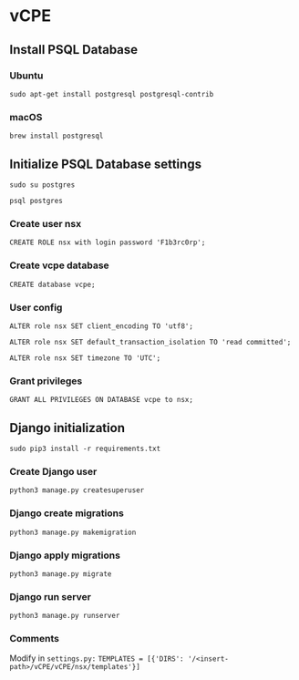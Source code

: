 # vCPE

## Install PSQL Database
### Ubuntu

`sudo apt-get install postgresql postgresql-contrib`

### macOS

`brew install postgresql`

## Initialize PSQL Database settings

`sudo su postgres`

`psql postgres`
 
 ### Create user nsx
`CREATE ROLE nsx with login password 'F1b3rc0rp';`

### Create vcpe database
`CREATE database vcpe;`

### User config
`ALTER role nsx SET client_encoding TO 'utf8';`

`ALTER role nsx SET default_transaction_isolation TO 'read committed';`

`ALTER role nsx SET timezone TO 'UTC';`

### Grant privileges

`GRANT ALL PRIVILEGES ON DATABASE vcpe to nsx;`

## Django initialization

`sudo pip3 install -r requirements.txt`

### Create Django user

`python3 manage.py createsuperuser`

### Django create migrations

`python3 manage.py makemigration`

### Django apply migrations

`python3 manage.py migrate`

### Django run server

`python3 manage.py runserver`

### Comments

Modify in `settings.py:` `TEMPLATES = [{'DIRS': '/<insert-path>/vCPE/vCPE/nsx/templates'}]`
